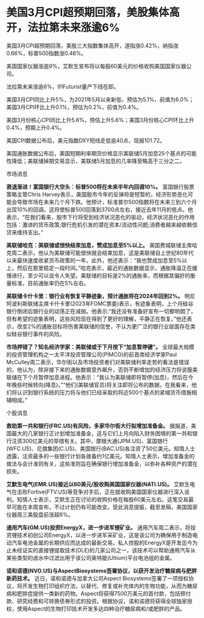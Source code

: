 # 美国3月CPI超预期回落，美股集体高开，法拉第未来涨逾6%

美国3月CPI超预期回落，美股三大指数集体高开，道指涨0.42%，纳指涨0.66%，标普500指数涨0.48%。

美国国家仪器涨逾9%，艾默生宣布将以每股60美元的价格收购美国国家仪器公司。

法拉第未来涨逾6%，91Futurist量产下线在即。

美国3月CPI同比上升5%，为2021年5月以来新低，预估为5.1%，前值为6.0%；美国3月CPI环比上升0.1%，预估为0.2%，前值为0.4%。

美国3月份核心CPI同比上升5.6%，预估上升5.6%；美国3月份核心CPI环比上升0.4%，预期上升0.4%。

美国CPI数据公布后，美元指数DXY短线走低逾40点，现报101.72。

美国通胀数据公布后，美国短期利率期货价格显示美联储5月加息25个基点的可能性降低；美联储掉期交易显示，美联储5月加息的几率降至略高于三分之二。

市场消息

**衰退渐进！富国银行大空头：标普500将在未来半年内回调10%。** 富国银行股票策略主管Chris
Harvey表示，美国股市今年的反弹将是短暂的，经济形势恶化可能会导致市场在未来几个月下跌。他预计，标准普尔500指数将在未来三到六个月出现10%的回调。这将使标普500回落到3700点左右，接近去年11月的低点。他表示，“在我们看来，股市下行将受到经济状况恶化的驱动，经济状况恶化的作用包括：激进的货币政策;银行危机引发的潜在资本/流动性问题;消费者越来越依赖信贷来维持支出。”

**美联储哈克：美联储或很快结束加息，赞成加息至5%以上。**
美国费城联储主席哈克周二表示，他认为美联储可能很快就会结束加息，这是美联储自上世纪80年代以来最快速度收紧货币政策的一年。此外，他还表示：“我也赞成加息至5%以上，然后在那里稳定一段时间。”哈克表示，最近的通胀数据显示，通胀降温正在缓慢进行，至少可以说令人失望。美联储的目标是2%的通胀率，而根据其偏好的衡量标准，目前通胀率仍在5%左右。

**美联储卡什卡里：银行业有恢复平静迹象，预计通胀将在2024年回到2%。**
明尼阿波利斯联储主席卡什卡里(2023年FOMC票委)表示，有迹象表明，上个月硅谷银行倒闭后银行业的动荡正在减弱。他表示:“我还没有准备好宣布一切都明朗了，但有希望的迹象表明，这些风险现在得到了更好的理解，平静正在恢复。”他还表示，改变2%的通胀目标将伤害美联储的信誉，不认为更广泛的银行业层面存在类似硅谷银行事件的风险。

**市场押错了？知名经济学家：美联储或于下月按下“加息暂停键”。** 全球最大规模的投资管理机构之一太平洋投资管理公司(PIMCO)的前首席经济学家Paul
McCulley周二表示，华尔街以及市场投资者们对美联储利率走势的看法是错误的，他认为，除非接下来的通胀数据意外飙升，否则不断增加的经济压力将说服美联储在下个月暂停加息进程。他表示：“我认为美联储即将暂停(加息)，然后在今年晚些时候转向(降息)。”“他们(美联储官员)将关注即将公布的数据，在我看来，他们将认识到银行系统的压力将与他们已经采取的将近500个基点的紧缩货币措施相辅相成。”

个股消息

**救助第一共和银行(FRC.US)有风险，多家华尔街大行拟增加准备金。**
据报道，美国最大的几家银行正计划增加准备金，这与它们上月向陷入财务困境的第一共和银行注资300亿美元的举措有关。其中，摩根大通(JPM.US)、富国银行(WFC.US)、花旗集团(C.US)、美国银行(BAC.US)各注资了50亿美元。知情人士透露，注资最多的一些银行计划各拨备约1亿美元。知情人士表示，增加准备金的做法与会计准则有关，这些准则旨在确保银行增加准备金，以弥补各种资产的潜在损失。

**艾默生电气(EMR.US)接近以60美元/股收购美国国家仪器(NATI.US)。**
艾默生电气在击败Fortive(FTV.US)等竞争对手后，正在就收购美国国家仪器进行深入谈判。知情人士表示，艾默生正在讨论的收购价格在每股60美元左右。这笔交易最早可能在本周宣布，不过计划仍有可能改变。受此消息提振，截至发稿，美国国家仪器周三美股盘前涨超6%。

**通用汽车(GM.US)投资EnergyX，进一步进军锂矿业。**
通用汽车周二表示，将投资锂技术初创公司EnergyX，以进一步进军采矿业，这是该公司为确保用于制造电动汽车电池金属的长期供应而达成的最新交易。私人控股的EnergyX是开发迄今为止未经证实的直接锂提取技术(DLE)的几家公司之一，该技术可以帮助通用汽车从某些类型的卤水中过滤出用于该公司奥特能(Ultium)平台电池组的金属。

**诺和诺德(NVO.US)与AspectBiosystems签署协议，以获开发治疗糖尿病与肥胖新药技术。** 近日，诺和诺德与加拿大公司Aspect
Biosystems签署了一项授权协议，将开发生物打印组织疗法，以替代、修复或补充体内的生物功能，从而为糖尿病和肥胖症提供一类新的药物。Aspect将获得7500万美元的首付款，包括预付款、研究经费和可转换债券形式的投资。根据协议，诺和诺德将获得全球独家授权，使用Aspect的生物打印技术开发多达四种治疗糖尿病和/或肥胖的产品。

